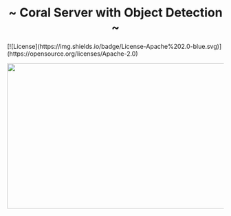 <h1 align="center"> ~ Coral Server with Object Detection ~ </h1>
[![License](https://img.shields.io/badge/License-Apache%202.0-blue.svg)](https://opensource.org/licenses/Apache-2.0)

<p align="center">
  <img width="600" height="338" src="media/how_it_work.gif">
</p>

